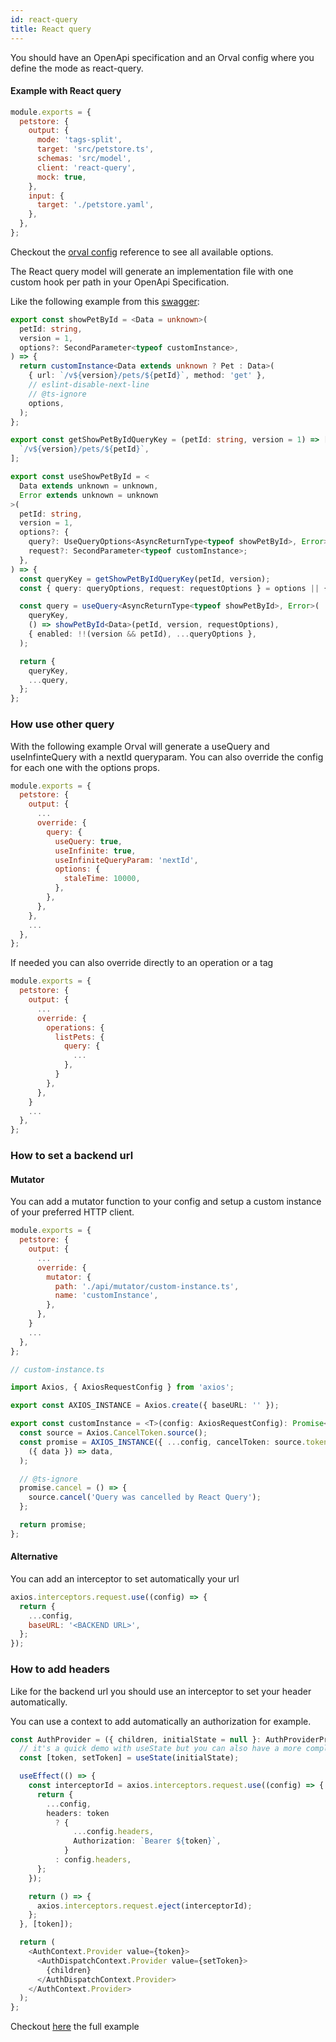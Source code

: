```yaml
---
id: react-query
title: React query
---
```


You should have an OpenApi specification and an Orval config where you define the mode as react-query.

#### Example with React query

```js
module.exports = {
  petstore: {
    output: {
      mode: 'tags-split',
      target: 'src/petstore.ts',
      schemas: 'src/model',
      client: 'react-query',
      mock: true,
    },
    input: {
      target: './petstore.yaml',
    },
  },
};
```

Checkout the [orval config](../reference/configuration/full-example) reference to see all available options.

The React query model will generate an implementation file with one custom hook per path in your OpenApi Specification.

Like the following example from this <a href="https://github.com/anymaniax/orval/blob/master/samples/react-app-with-react-query/petstore.yaml" target="_blank">swagger</a>:

```ts
export const showPetById = <Data = unknown>(
  petId: string,
  version = 1,
  options?: SecondParameter<typeof customInstance>,
) => {
  return customInstance<Data extends unknown ? Pet : Data>(
    { url: `/v${version}/pets/${petId}`, method: 'get' },
    // eslint-disable-next-line
    // @ts-ignore
    options,
  );
};

export const getShowPetByIdQueryKey = (petId: string, version = 1) => [
  `/v${version}/pets/${petId}`,
];

export const useShowPetById = <
  Data extends unknown = unknown,
  Error extends unknown = unknown
>(
  petId: string,
  version = 1,
  options?: {
    query?: UseQueryOptions<AsyncReturnType<typeof showPetById>, Error>;
    request?: SecondParameter<typeof customInstance>;
  },
) => {
  const queryKey = getShowPetByIdQueryKey(petId, version);
  const { query: queryOptions, request: requestOptions } = options || {};

  const query = useQuery<AsyncReturnType<typeof showPetById>, Error>(
    queryKey,
    () => showPetById<Data>(petId, version, requestOptions),
    { enabled: !!(version && petId), ...queryOptions },
  );

  return {
    queryKey,
    ...query,
  };
};
```

### How use other query

With the following example Orval will generate a useQuery and useInfinteQuery with a nextId queryparam. You can also override the config for each one with the options props.

```js
module.exports = {
  petstore: {
    output: {
      ...
      override: {
        query: {
          useQuery: true,
          useInfinite: true,
          useInfiniteQueryParam: 'nextId',
          options: {
            staleTime: 10000,
          },
        },
      },
    },
    ...
  },
};
```

If needed you can also override directly to an operation or a tag

```js
module.exports = {
  petstore: {
    output: {
      ...
      override: {
        operations: {
          listPets: {
            query: {
              ...
            },
          }
        },
      },
    }
    ...
  },
};
```

### How to set a backend url

#### Mutator

You can add a mutator function to your config and setup a custom instance of your preferred HTTP client.

```js
module.exports = {
  petstore: {
    output: {
      ...
      override: {
        mutator: {
          path: './api/mutator/custom-instance.ts',
          name: 'customInstance',
        },
      },
    }
    ...
  },
};
```

```ts
// custom-instance.ts

import Axios, { AxiosRequestConfig } from 'axios';

export const AXIOS_INSTANCE = Axios.create({ baseURL: '' });

export const customInstance = <T>(config: AxiosRequestConfig): Promise<T> => {
  const source = Axios.CancelToken.source();
  const promise = AXIOS_INSTANCE({ ...config, cancelToken: source.token }).then(
    ({ data }) => data,
  );

  // @ts-ignore
  promise.cancel = () => {
    source.cancel('Query was cancelled by React Query');
  };

  return promise;
};
```

#### Alternative

You can add an interceptor to set automatically your url

```js
axios.interceptors.request.use((config) => {
  return {
    ...config,
    baseURL: '<BACKEND URL>',
  };
});
```

### How to add headers

Like for the backend url you should use an interceptor to set your header automatically.

You can use a context to add automatically an authorization for example.

```ts
const AuthProvider = ({ children, initialState = null }: AuthProviderProps) => {
  // it's a quick demo with useState but you can also have a more complexe state with a useReducer
  const [token, setToken] = useState(initialState);

  useEffect(() => {
    const interceptorId = axios.interceptors.request.use((config) => {
      return {
        ...config,
        headers: token
          ? {
              ...config.headers,
              Authorization: `Bearer ${token}`,
            }
          : config.headers,
      };
    });

    return () => {
      axios.interceptors.request.eject(interceptorId);
    };
  }, [token]);

  return (
    <AuthContext.Provider value={token}>
      <AuthDispatchContext.Provider value={setToken}>
        {children}
      </AuthDispatchContext.Provider>
    </AuthContext.Provider>
  );
};
```

Checkout <a href="https://github.com/anymaniax/orval/blob/master/samples/react-app-with-react-query/src/auth.context.tsx" target="_blank">here</a> the full example
